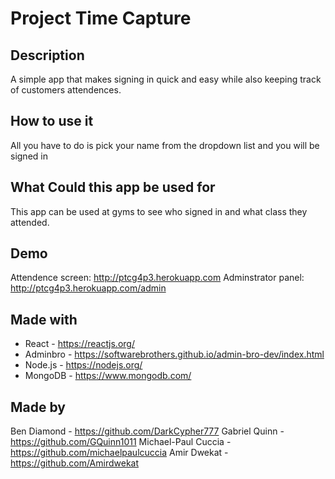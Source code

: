 # Project Time Capture

## Description

A simple app that makes signing in quick and easy while also keeping track of customers attendences.

## How to use it

All you have to do is pick your name from the dropdown list and you will be signed in

## What Could this app be used for

This app can be used at gyms to see who signed in and what class they attended.

## Demo

Attendence screen: http://ptcg4p3.herokuapp.com Adminstrator panel: http://ptcg4p3.herokuapp.com/admin

## Made with

* React - <https://reactjs.org/>
* Adminbro - <https://softwarebrothers.github.io/admin-bro-dev/index.html>
* Node.js - <https://nodejs.org/>
* MongoDB - <https://www.mongodb.com/>

## Made by

Ben Diamond - <https://github.com/DarkCypher777>
Gabriel Quinn - <https://github.com/GQuinn1011>
Michael-Paul Cuccia - <https://github.com/michaelpaulcuccia>
Amir Dwekat - <https://github.com/Amirdwekat>
